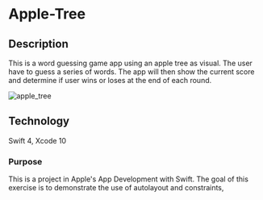 # Apple-Tree

## Description

This is a word guessing game app using an apple tree as visual. The user have to guess a series of words. The app will then show the current score and determine if user wins or loses at the end of each round.

![apple_tree](https://user-images.githubusercontent.com/44620966/54074514-c4ee0800-4258-11e9-8702-e684aa0d86ea.png)

## Technology

Swift 4, Xcode 10

### Purpose

This is a project in Apple's App Development with Swift. The goal of this exercise is to demonstrate the use of autolayout and constraints, 

